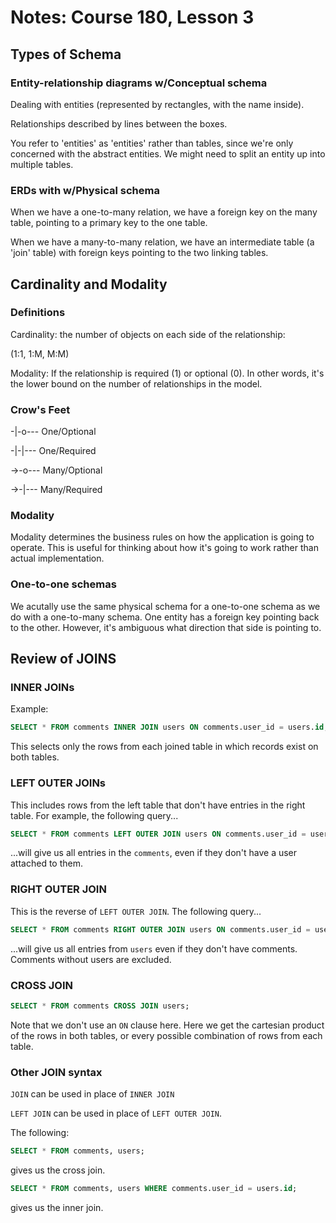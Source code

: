 # Notes: Course 180, Lesson 3

## Types of Schema

### Entity-relationship diagrams w/Conceptual schema

Dealing with entities (represented by rectangles, with the name inside).

Relationships described by lines between the boxes.

You refer to 'entities' as 'entities' rather than tables, since we're only concerned with the abstract entities. We might need to split an entity up into multiple tables.

### ERDs with w/Physical schema

When we have a one-to-many relation, we have a foreign key on the many table, pointing to a primary key to the one table.

When we have a many-to-many relation, we have an intermediate table (a 'join' table) with foreign keys pointing to the two linking tables.

## Cardinality and Modality

### Definitions

Cardinality: the number of objects on each side of the relationship:

(1:1, 1:M, M:M)

Modality: If the relationship is required (1) or optional (0). In other words, it's the lower bound on the number of relationships in the model.

### Crow's Feet

-|-o--- One/Optional

-|-|--- One/Required

->-o--- Many/Optional

->-|--- Many/Required

### Modality

Modality determines the business rules on how the application is going to operate. This is useful for thinking about how it's going to work rather than actual implementation.

### One-to-one schemas

We acutally use the same physical schema for a one-to-one schema as we do with a one-to-many schema. One entity has a foreign key pointing back to the other. However, it's ambiguous what direction that side is pointing to.

## Review of JOINS

### INNER JOINs

Example:

```sql
SELECT * FROM comments INNER JOIN users ON comments.user_id = users.id;
```

This selects only the rows from each joined table in which records exist on both tables.

### LEFT OUTER JOINs

This includes rows from the left table that don't have entries in the right table. For example, the following query...

```sql
SELECT * FROM comments LEFT OUTER JOIN users ON comments.user_id = users.id;
```

...will give us all entries in the `comments`, even if they don't have a user attached to them.

### RIGHT OUTER JOIN

This is the reverse of `LEFT OUTER JOIN`. The following query...

```sql
SELECT * FROM comments RIGHT OUTER JOIN users ON comments.user_id = users.id;
```

...will give us all entries from `users` even if they don't have comments. Comments without users are excluded.

### CROSS JOIN

```sql
SELECT * FROM comments CROSS JOIN users;
```

Note that we don't use an `ON` clause here. Here we get the cartesian product of the rows in both tables, or every possible combination of rows from each table.

### Other JOIN syntax

`JOIN` can be used in place of `INNER JOIN`

`LEFT JOIN` can be used in place of `LEFT OUTER JOIN`.

The following:

```sql
SELECT * FROM comments, users;
```

gives us the cross join.

```sql
SELECT * FROM comments, users WHERE comments.user_id = users.id;
```

gives us the inner join.
